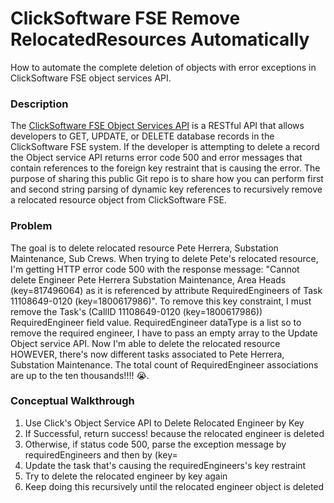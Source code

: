 # ClickSoftware FSE Remove RelocatedResources Automatically
How to automate the complete deletion of objects with error exceptions in ClickSoftware FSE object services API.

<h3>Description</h3>
<p>
The <a href="https://wiki.cloud.clicksoftware.com/fsedoc/en/development/service-edge-api-references/rest-api-reference/object-services-rest-apis">ClickSoftware FSE Object Services API</a> 
  is a RESTful API that allows developers to GET, UPDATE, or DELETE database records in the ClickSoftware FSE system. If the developer is attempting to delete a record the 
  Object service API returns error code 500 and error messages that contain references to the foreign key restraint that is causing the error. The purpose of sharing this public
  Git repo is to share how you can perform first and second string parsing of dynamic key references to recursively remove a relocated resource object from ClickSoftware FSE.
</p>

<h3>Problem</h3>
<p>
  The goal is to delete relocated resource Pete Herrera, Substation Maintenance, Sub Crews. When trying to delete Pete's relocated resource, I'm getting HTTP error code
  500 with the response message: "Cannot delete Engineer Pete Herrera Substation Maintenance, Area Heads (key=817496064) as it is referenced by attribute RequiredEngineers of Task  11108649-0120 (key=1800617986)".
  To remove this key constraint, I must remove the Task's (CallID 11108649-0120 (key=1800617986)) RequiredEngineer field value. RequiredEngineer dataType is a list so to
  remove the required engineer, I have to pass an empty array to the Update Object service API. Now I'm able to delete the relocated resource HOWEVER, there's now different tasks
  associated to Pete Herrera, Substation Maintenance. The total count of RequiredEngineer associations are up to the ten thousands!!!! 😭. 
</p>

<h3>Conceptual Walkthrough</h3>
<ol>
  <li>Use Click's Object Service API to Delete Relocated Engineer by Key</li>
  <li>If Successful, return success! because the relocated engineer is deleted</li>
  <li>Otherwise, if status code 500, parse the exception message by requiredEngineers and then by (key=</li>
  <li>Update the task that's causing the requiredEngineers's key restraint</li>
  <li>Try to delete the relocated engineer by key again</li>
  <li>Keep doing this recursively until the relocated engineer object is deleted</li>
</ol>
